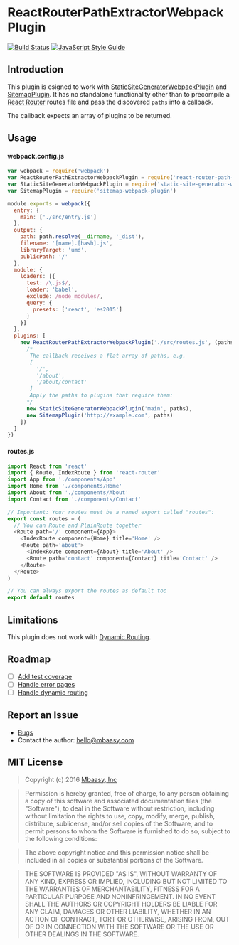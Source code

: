 # ReactRouterPathExtractorWebpackPlugin

[![Build Status](https://travis-ci.org/mbaasy/react-router-path-extractor-webpack-plugin.svg?branch=master)](https://travis-ci.org/mbaasy/react-router-path-extractor-webpack-plugin) [![JavaScript Style Guide](https://img.shields.io/badge/code%20style-standard-brightgreen.svg)](http://standardjs.com/)

## Introduction

This plugin is esigned to work with [StaticSiteGeneratorWebpackPlugin](https://github.com/markdalgleish/static-site-generator-webpack-plugin) and [SitemapPlugin](https://github.com/markdalgleish/static-site-generator-webpack-plugin). It has no standalone functionality other than to precompile a [React Router](https://github.com/reactjs/react-router) routes file and pass the discovered `paths` into a callback.

The callback expects an array of plugins to be returned.

## Usage

#### webpack.config.js
```javascript
var webpack = require('webpack')
var ReactRouterPathExtractorWebpackPlugin = require('react-router-path-extractor-webpack-plugin')
var StaticSiteGeneratorWebpackPlugin = require('static-site-generator-webpack-plugin')
var SitemapPlugin = require('sitemap-webpack-plugin')

module.exports = webpack({
  entry: {
    main: ['./src/entry.js']
  },
  output: {
    path: path.resolve(__dirname, '_dist'),
    filename: '[name].[hash].js',
    libraryTarget: 'umd',
    publicPath: '/'
  },
  module: {
    loaders: [{
      test: /\.js$/,
      loader: 'babel',
      exclude: /node_modules/,
      query: {
        presets: ['react', 'es2015']
      }
    }]
  },
  plugins: [
    new ReactRouterPathExtractorWebpackPlugin('./src/routes.js', (paths) => [
      /*
       The callback receives a flat array of paths, e.g.
       [
         '/',
         '/about',
         '/about/contact'
       ]
       Apply the paths to plugins that require them:
      */
      new StaticSiteGeneratorWebpackPlugin('main', paths),
      new SitemapPlugin('http://example.com', paths)
    ])
  ]
})
```

#### routes.js
```javascript
import React from 'react'
import { Route, IndexRoute } from 'react-router'
import App from './components/App'
import Home from './components/Home'
import About from './components/About'
import Contact from './components/Contact'

// Important: Your routes must be a named export called "routes":
export const routes = (
  // You can Route and PlainRoute together
  <Route path='/' component={App}>
    <IndexRoute component={Home} title='Home' />
    <Route path='about'>
      <IndexRoute component={About} title='About' />
      <Route path='contact' component={Contact} title='Contact' />
    </Route>
  </Route>
)

// You can always export the routes as default too
export default routes
```

## Limitations

This plugin does not work with [Dynamic Routing](https://github.com/reactjs/react-router/blob/1.0.x/docs/guides/advanced/DynamicRouting.md).

## Roadmap

- [ ] [Add test coverage](https://github.com/mbaasy/react-router-path-extractor-webpack-plugin/issues/1)
- [ ] [Handle error pages](https://github.com/mbaasy/react-router-path-extractor-webpack-plugin/issues/2)
- [ ] [Handle dynamic routing](https://github.com/mbaasy/react-router-path-extractor-webpack-plugin/issues/3)

## Report an Issue

* [Bugs](https://github.com/mbaasy/react-router-path-extractor-webpack-plugin/issues)
* Contact the author: [hello@mbaasy.com](hello@mbaasy.com)

## MIT License

> Copyright (c) 2016 [Mbaasy, Inc](https://mbaasy.com/)

> Permission is hereby granted, free of charge, to any person obtaining a copy
of this software and associated documentation files (the "Software"), to deal
in the Software without restriction, including without limitation the rights
to use, copy, modify, merge, publish, distribute, sublicense, and/or sell
copies of the Software, and to permit persons to whom the Software is
furnished to do so, subject to the following conditions:

> The above copyright notice and this permission notice shall be included in all
copies or substantial portions of the Software.

> THE SOFTWARE IS PROVIDED "AS IS", WITHOUT WARRANTY OF ANY KIND, EXPRESS OR
IMPLIED, INCLUDING BUT NOT LIMITED TO THE WARRANTIES OF MERCHANTABILITY,
FITNESS FOR A PARTICULAR PURPOSE AND NONINFRINGEMENT. IN NO EVENT SHALL THE
AUTHORS OR COPYRIGHT HOLDERS BE LIABLE FOR ANY CLAIM, DAMAGES OR OTHER
LIABILITY, WHETHER IN AN ACTION OF CONTRACT, TORT OR OTHERWISE, ARISING FROM,
OUT OF OR IN CONNECTION WITH THE SOFTWARE OR THE USE OR OTHER DEALINGS IN THE
SOFTWARE.
